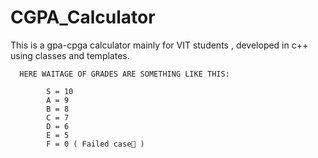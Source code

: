 # CGPA_Calculator
This is a gpa-cpga calculator mainly for VIT students , developed in c++ using classes and templates.


      HERE WAITAGE OF GRADES ARE SOMETHING LIKE THIS:

            S = 10
            A = 9
            B = 8
            C = 7
            D = 6
            E = 5
            F = 0 ( Failed case🥲 )

